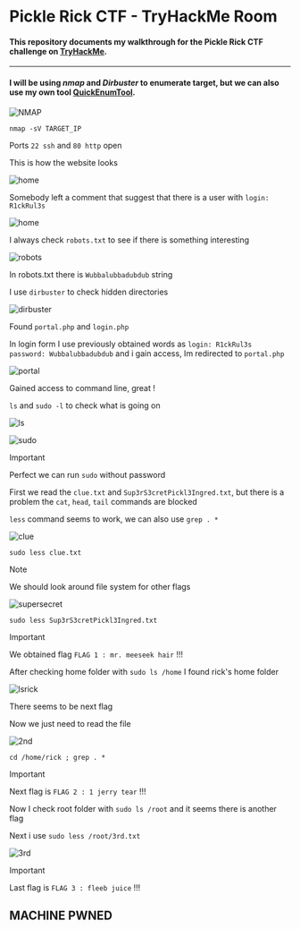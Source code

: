 # Pickle Rick CTF - TryHackMe Room

#### This repository documents my walkthrough for the **Pickle Rick** CTF challenge on [TryHackMe](https://tryhackme.com/r/room/picklerick). 
---
#### I will be using *nmap* and *Dirbuster* to enumerate target, but we can also use my own tool [QuickEnumTool](https://github.com/KamilCzajczyk/QuickEnumTool).

![NMAP](imgs/nmap.png "nmap")

```
nmap -sV TARGET_IP
```
Ports `22 ssh` and `80 http` open

This is how the website looks


![home](imgs/home.png "home")


Somebody left a comment that suggest that there is a user with `login: R1ckRul3s`


![home](imgs/home_comment.png "home")

I always check `robots.txt` to see if there is something interesting

![robots](imgs/robots.png "robots")

In robots.txt there is `Wubbalubbadubdub` string


I use `dirbuster` to check hidden directories


![dirbuster](imgs/dirbuster.png "dirbuster")

Found `portal.php` and `login.php`

In login form I use previously obtained words as `login: R1ckRul3s password: Wubbalubbadubdub` and i gain access, Im redirected to `portal.php`

![portal](imgs/portal.png "portal")

Gained access to command line, great ! 

 `ls` and `sudo -l` to check what is going on

![ls](imgs/ls.png "ls")

![sudo](imgs/sudol.png "sudo")

> [!IMPORTANT]
> Perfect we can run `sudo` without password

First we read the `clue.txt` and `Sup3rS3cretPickl3Ingred.txt`, but there is a problem the `cat`, `head`, `tail` commands are blocked

`less` command seems to work, we can also use `grep . *`

![clue](imgs/clue.png "clue")
```
sudo less clue.txt
```

> [!NOTE]
> We should look around file system for other flags

![supersecret](imgs/supersecret.png "supersecret")
```
sudo less Sup3rS3cretPickl3Ingred.txt
```

> [!IMPORTANT]
> We obtained flag `FLAG 1 : mr. meeseek hair` !!!

After checking home folder with `sudo ls /home` I found rick's home folder


![lsrick](imgs/lsrick.png "lsrick")

There seems to be next flag 

Now we just need to read the file


![2nd](imgs/2nd.png "2nd")

```
cd /home/rick ; grep . *
```

> [!IMPORTANT]
> Next flag is `FLAG 2 : 1 jerry tear` !!!

Now I check root folder with `sudo ls /root` and it seems there is another flag

Next i use `sudo less /root/3rd.txt`


![3rd](imgs/3rd.png "3rd")

> [!IMPORTANT]
> Last flag is `FLAG 3 : fleeb juice` !!!

## MACHINE PWNED
